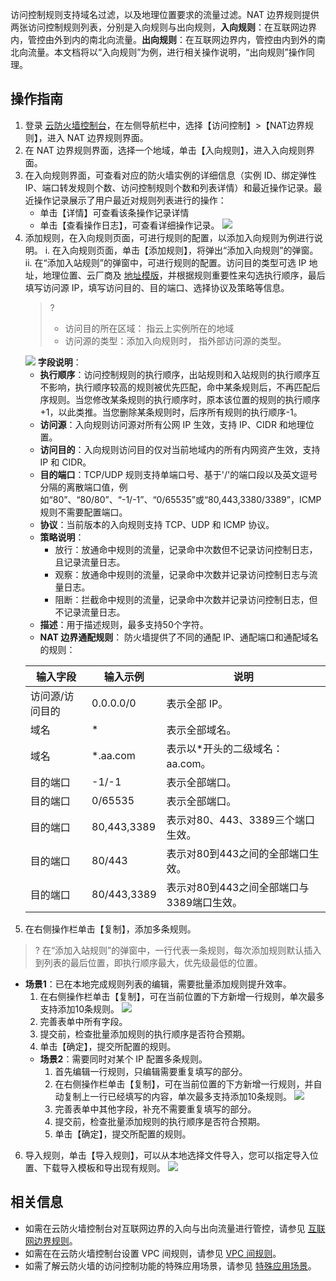 访问控制规则支持域名过滤，以及地理位置要求的流量过滤。NAT 边界规则提供两张访问控制规则列表，分别是入向规则与出向规则，**入向规则**：在互联网边界内，管控由外到内的南北向流量。**出向规则**：在互联网边界内，管控由内到外的南北向流量。本文档将以“入向规则”为例，进行相关操作说明，“出向规则”操作同理。
## 操作指南
1. 登录 [云防火墙控制台](https://console.cloud.tencent.com/cfw/ac/internet)，在左侧导航栏中，选择【访问控制】>【NAT边界规则】，进入 NAT 边界规则界面。
2. 在 NAT 边界规则界面，选择一个地域，单击【入向规则】，进入入向规则界面。
3. 在入向规则界面，可查看对应的防火墙实例的详细信息（实例 ID、绑定弹性 IP、端口转发规则个数、访问控制规则个数和列表详情）和最近操作记录。最近操作记录展示了用户最近对规则列表进行的操作：
   * 单击【详情】可查看该条操作记录详情
   * 单击【查看操作日志】，可查看详细操作记录。
   ![](https://main.qcloudimg.com/raw/a290bb33f01faab45b0c78590a856858.png)
4. 添加规则，在入向规则页面，可进行规则的配置，以添加入向规则为例进行说明。
   i. 在入向规则页面，单击【添加规则】，将弹出“添加入向规则”的弹窗。
   ii. 在“添加入站规则”的弹窗中，可进行规则的配置。访问目的类型可选 IP 地址，地理位置、云厂商及 [地址模版](https://cloud.tencent.com/document/product/1132/49443#IP)，并根据规则重要性来勾选执行顺序，最后填写访问源 IP，填写访问目的、目的端口、选择协议及策略等信息。
	 >?
	 >- 访问目的所在区域： 指云上实例所在的地域
	 >- 访问源的类型：添加入向规则时， 指外部访问源的类型。
	 >
	![](https://main.qcloudimg.com/raw/467444e122f7eb87e9806295e0c77bf0.png)
   **字段说明**：
     - **执行顺序**：访问控制规则的执行顺序，出站规则和入站规则的执行顺序互不影响，执行顺序较高的规则被优先匹配，命中某条规则后，不再匹配后序规则。当您修改某条规则的执行顺序时，原本该位置的规则的执行顺序+1，以此类推。当您删除某条规则时，后序所有规则的执行顺序-1。
     - **访问源**：入向规则访问源对所有公网 IP 生效，支持 IP、CIDR 和地理位置。
     * **访问目的**：入向规则访问目的仅对当前地域内的所有内网资产生效，支持 IP 和 CIDR。
     * **目的端口**：TCP/UDP 规则支持单端口号、基于'/'的端口段以及英文逗号分隔的离散端口值，例如“80”、“80/80”、“-1/-1”、“0/65535”或“80,443,3380/3389”，ICMP 规则不需要配置端口。
     * **协议**：当前版本的入向规则支持 TCP、UDP 和 ICMP 协议。
     * **策略说明**：
       * 放行：放通命中规则的流量，记录命中次数但不记录访问控制日志，且记录流量日志。
       * 观察：放通命中规则的流量，记录命中次数并记录访问控制日志与流量日志。
       * 阻断：拦截命中规则的流量，记录命中次数并记录访问控制日志，但不记录流量日志。
     * **描述**：用于描述规则，最多支持50个字符。
     * **NAT 边界通配规则**：
     防火墙提供了不同的通配 IP、通配端口和通配域名的规则：
      <table>
         <thead>
             <tr>
                 <th >输入字段</th>
                 <th >输入示例</th>
                 <th >说明</th>
             </tr>
         </thead>
         <tbody>
             <tr>
                 <td>访问源/访问目的</td>
                 <td>0.0.0.0/0</td>
                 <td>表示全部 IP。</td>
             </tr>
             <tr>
                 <td>域名</td>
                 <td>*</td>
                 <td>表示全部域名。</td>
             </tr>
             <tr>
                 <td><font >域名</font></td>
                 <td><font >*.aa.com</font></td>
                 <td><font >表示以*开头的二级域名：aa.com。</font></td>
             </tr>
             <tr>
                 <td><font >目的端口</font></td>
                 <td><font>-1/-1</font></td>
                 <td><font >表示全部端口。</font></td>
             </tr>
             <tr>
                 <td><font >目的端口</font></td>
                 <td><font >0/65535</font></td>
                 <td><font>表示全部端口。</font></td>
             </tr>
             <tr>
                 <td><font>目的端口</font></td>
                 <td><font>80,443,3389</font></td>
                 <td><font>表示对80、443、3389三个端口生效。</font></td>
             </tr>
             <tr>
                 <td><font>目的端口</font></td>
                 <td><font>80/443</font></td>
                 <td><font>表示对80到443之间的全部端口生效。</font></td>
             </tr>
             <tr>
                 <td><font>目的端口</font></td>
                 <td><font>80/443,3389</font></td>
                 <td><font>表示对80到443之间全部端口与3389端口生效。</font></td>
             </tr>
         </tbody>
     </table>
5. 在右侧操作栏单击【复制】，添加多条规则。
 >? 在“添加入站规则”的弹窗中，一行代表一条规则，每次添加规则默认插入到列表的最后位置，即执行顺序最大，优先级最低的位置。
 >
 * **场景1**：已在本地完成规则列表的编辑，需要批量添加规则提升效率。
     1. 在右侧操作栏单击【复制】，可在当前位置的下方新增一行规则，单次最多支持添加10条规则。
	 ![](https://main.qcloudimg.com/raw/076d0e2ed33a933b2b57bfbdffa05fd5.png)
     2. 完善表单中所有字段。
     3. 提交前，检查批量添加规则的执行顺序是否符合预期。
     4. 单击【确定】，提交所配置的规则。
   * **场景2**：需要同时对某个 IP 配置多条规则。
     1. 首先编辑一行规则，只编辑需要重复填写的部分。
     2. 在右侧操作栏单击【复制】，可在当前位置的下方新增一行规则，并自动复制上一行已经填写的内容，单次最多支持添加10条规则。
     ![](https://main.qcloudimg.com/raw/8c5c3d9dd7070b69ef27f135f72dc99d.png)
     3. 完善表单中其他字段，补充不需要重复填写的部分。
     4. 提交前，检查批量添加规则的执行顺序是否符合预期。
     5. 单击【确定】，提交所配置的规则。
6. 导入规则，单击【导入规则】，可以从本地选择文件导入，您可以指定导入位置、下载导入模板和导出现有规则。
  ![](https://main.qcloudimg.com/raw/5245c289432715cc14408e86a65ecab6.png)
  
## 相关信息
- 如需在云防火墙控制台对互联网边界的入向与出向流量进行管控，请参见 [互联网边界规则](https://cloud.tencent.com/document/product/1132/46932)。
- 如需在在云防火墙控制台设置 VPC 间规则，请参见 [VPC 间规则](https://cloud.tencent.com/document/product/1132/46934)。
- 如需了解云防火墙的访问控制功能的特殊应用场景，请参见 [特殊应用场景](https://cloud.tencent.com/document/product/1132/46935)。
